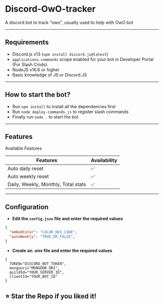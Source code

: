 # Discord-OwO-tracker
A discord bot to track "owo", usually used to help with OwO bot

---

## Requirements
- Discord.js v13 (`npm install discord.js@latest`)
- `applications.commands` scope enabled for your bot in Developer Portal (For Slash Cmds).
- NodeJS v16.6 or higher
- Basic knowledge of JS or Discord.JS

---

## How to start the bot?

- Run `npm install` to install all the dependencies first
- Run `node deploy-commands.js` to register slash commands
- Finally run `node .` to start the bot

---

## Features

<summary>Available Features</summary>
  
| Features             | Availability |
| -------------------- | ------------ |
| Auto daily reset     |     ✅       |
| Auto weekly reset    |     ✅       |
| Daily, Weekly, Monthly, Total stats |     ✅       |

</details>

---

## Configuration
- **Edit the `config.json` file and enter the  required values**
```json
{
  "embedColor": "COLOR_HEX_CODE",
  "autoWeekly": "TRUE_OR_FALSE",
}
```
- **Create an .env file and enter the  required values**
```env
{
  TOKEN="DISCORD_BOT_TOKEN",
  mongouri="MONGODB_URI",
  guildId="YOUR_SERVER_ID",
  clientId="YOUR_BOT_ID"
}
```

## ⭐ Star the Repo if you liked it!
